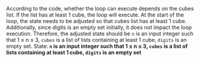 According to the code, whether the loop can execute depends on the cubes list. If the list has at least 1 cube, the loop will execute. At the start of the loop, the state needs to be adjusted so that cubes list has at least 1 cube. Additionally, since digits is an empty set initially, it does not impact the loop execution. Therefore, the adjusted state should be `n` is an input integer such that 1 ≤ n ≤ 3, `cubes` is a list of lists containing at least 1 cube, `digits` is an empty set.
State: **`n` is an input integer such that 1 ≤ n ≤ 3, `cubes` is a list of lists containing at least 1 cube, `digits` is an empty set**